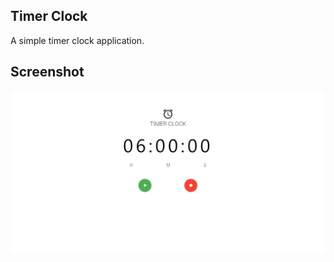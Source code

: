 ## Timer Clock
A simple timer clock application.

## Screenshot
![1](https://github.com/masudncse/timer-html-layout/blob/master/screenshot/1.png)
